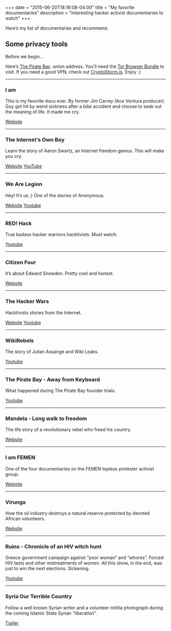 +++
date = "2015-06-20T18:16:08-04:00"
title = "My favorite documentaries"
description = "Interesting hacker activist documentaries to watch"
+++

Here’s my list of documentaries and recommend.

## Some privacy tools
Before we begin...

Here’s [The Pirate Bay](http://uj3wazyk5u4hnvtk.onion/) .onion address. You’ll need the [Tor Browser Bundle](https://www.torproject.org/projects/torbrowser.html.en) to visit. If you need a good VPN, check out [CryptoStorm.is](http://cryptostorm.is/). Enjoy ;)

---

### I am
This is my favorite docu ever. By former Jim Carrey (Ace Ventura producer). Guy got hit by weird sickness after a bike accident and choose to seek out the meaning of life. It made me cry.

[Website](http://www.iamthedoc.com/)

---

### The Internet’s Own Boy
Learn the story of Aaron Swartz, an Internet freedom genius. This will make you cry.

[Website](http://www.takepart.com/internets-own-boy)
[YouTube](https://www.youtube.com/watch?v=qUmUbn6c_8U)

---

### We Are Legion
Hey! It’s us ;) One of the stories of Anonymous.

[Website](http://wearelegionthedocumentary.com/)
[Youtube](https://www.youtube.com/watch?v=3SsLGPaYjvM)

---

### RED! Hack
True badass hacker warriors hacktivists. Must watch.

[Youtube](https://www.youtube.com/watch?v=nf-24WuN--Y)

---

### Citizen Four
It’s about Edward Snowden. Pretty cool and honest.

[Website](https://citizenfourfilm.com/)

---

### The Hacker Wars
Hacktivists stories from the Internet.

[Website](http://thehackerwars.com/)
[Youtube](https://www.youtube.com/watch?v=ku9edEKvGuY)

---

### WikiRebels
The story of Julian Assange and Wiki Leaks.

[Youtube](https://www.youtube.com/watch?v=z9xrO2Ch4Co)

---

### The Pirate Bay - Away from Keyboard
What happened during The Pirate Bay founder trials.

[Youtube](https://www.youtube.com/watch?v=eTOKXCEwo_8)

---

### Mandela - Long walk to freedom

The life story of a revolutionary rebel who freed his country.

[Website](http://mandelafilm.com/)

---

### I am FEMEN
One of the four documentaries on the FEMEN topless protester activist group.

[Website](http://caravelproduction.ch/documentaires-3/femen/)

---

### Virunga

How the oil industry destroys a natural reserve protected by devoted African volunteers.

[Website](http://virungamovie.com/)

---

### Ruins - Chronicle of an HIV witch hunt
Greece government campaign against “poor woman” and “whores”. Forced HIV tests and other mistreatments of women. All this show, in the end, was just to win the next elections. Sickening.

[Youtube](https://www.youtube.com/watch?v=LlbL4sQ3_Fo)

---

### Syria Our Terrible Country
Follow a well known Syrian writer and a volunteer militia photograph during the coming Islamic State Syrian “liberation”.

[Trailer](https://www.youtube.com/watch?v=VkKGxGDBXwQ)
